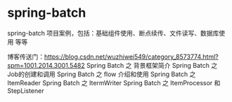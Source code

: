 # spring-batch
spring-batch 项目案例，包括：基础组件使用、断点续传、文件读写、数据库使用 等等

博客传送门：https://blog.csdn.net/wuzhiwei549/category_8573774.html?spm=1001.2014.3001.5482
Spring Batch 之 背景框架简介
Spring Batch 之 Job的创建和调用
Spring Batch 之 flow 介绍和使用
Spring Batch 之 ItemReader
Spring Batch 之 ItermWriter
Spring Batch 之 ItemProcessor 和 StepListener
